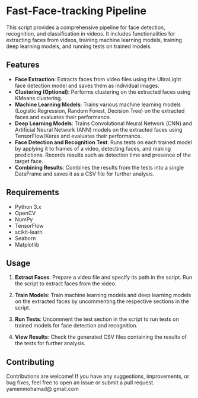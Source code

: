 # Fast-Face-tracking Pipeline

This script provides a comprehensive pipeline for face detection, recognition, and classification in videos. It includes functionalities for extracting faces from videos, training machine learning models, training deep learning models, and running tests on trained models.

## Features

- **Face Extraction**: Extracts faces from video files using the UltraLight face detection model and saves them as individual images.
- **Clustering (Optional)**: Performs clustering on the extracted faces using KMeans clustering.
- **Machine Learning Models**: Trains various machine learning models (Logistic Regression, Random Forest, Decision Tree) on the extracted faces and evaluates their performance.
- **Deep Learning Models**: Trains Convolutional Neural Network (CNN) and Artificial Neural Network (ANN) models on the extracted faces using TensorFlow/Keras and evaluates their performance.
- **Face Detection and Recognition Test**: Runs tests on each trained model by applying it to frames of a video, detecting faces, and making predictions. Records results such as detection time and presence of the target face.
- **Combining Results**: Combines the results from the tests into a single DataFrame and saves it as a CSV file for further analysis.

## Requirements

- Python 3.x
- OpenCV
- NumPy
- TensorFlow
- scikit-learn
- Seaborn
- Matplotlib

## Usage

1. **Extract Faces**: Prepare a video file and specify its path in the script. Run the script to extract faces from the video.

2. **Train Models**: Train machine learning models and deep learning models on the extracted faces by uncommenting the respective sections in the script.

3. **Run Tests**: Uncomment the test section in the script to run tests on trained models for face detection and recognition.

4. **View Results**: Check the generated CSV files containing the results of the tests for further analysis.

## Contributing

Contributions are welcome! If you have any suggestions, improvements, or bug fixes, feel free to open an issue or submit a pull request.
yamenmohamad@ gmail.com
